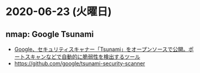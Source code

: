 # 2020-06-23 (火曜日)

## nmap: Google Tsunami

- [Google、セキュリティスキャナー「Tsunami」をオープンソースで公開。ポートスキャンなどで自動的に脆弱性を検出するツール](https://www.publickey1.jp/blog/20/googletsunami.html)
- https://github.com/google/tsunami-security-scanner